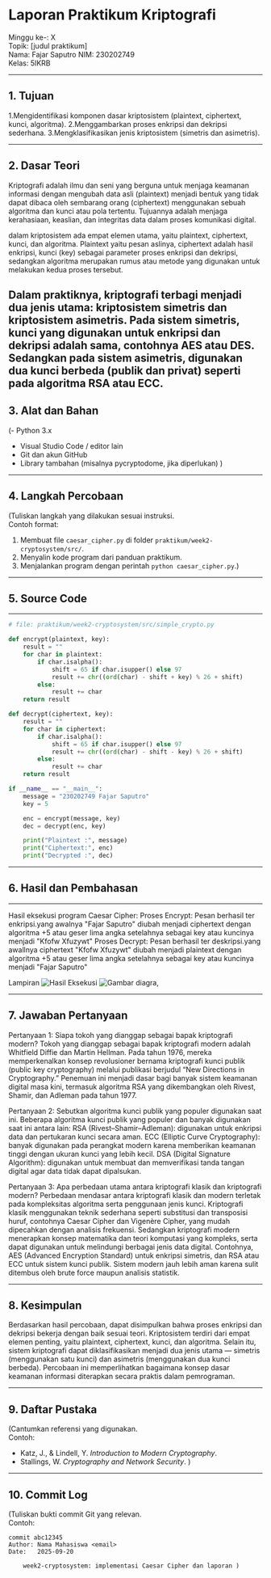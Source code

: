 # Laporan Praktikum Kriptografi

Minggu ke-: X  
Topik: [judul praktikum]  
Nama: Fajar Saputro
NIM: 230202749  
Kelas: 5IKRB

---

## 1. Tujuan

1.Mengidentifikasi komponen dasar kriptosistem (plaintext, ciphertext, kunci, algoritma).
2.Menggambarkan proses enkripsi dan dekripsi sederhana.
3.Mengklasifikasikan jenis kriptosistem (simetris dan asimetris).

---

## 2. Dasar Teori

Kriptografi adalah ilmu dan seni yang berguna untuk menjaga keamanan informasi dengan mengubah data asli (plaintext) menjadi bentuk yang tidak dapat dibaca oleh sembarang orang (ciphertext) menggunakan sebuah algoritma dan kunci atau pola tertentu. Tujuannya adalah menjaga kerahasiaan, keaslian, dan integritas data dalam proses komunikasi digital.

dalam kriptosistem ada empat elemen utama, yaitu plaintext, ciphertext, kunci, dan algoritma. Plaintext yaitu pesan aslinya, ciphertext adalah hasil enkripsi, kunci (key) sebagai parameter proses enkripsi dan dekripsi, sedangkan algoritma merupakan rumus atau metode yang digunakan untuk melakukan kedua proses tersebut.

## Dalam praktiknya, kriptografi terbagi menjadi dua jenis utama: kriptosistem simetris dan kriptosistem asimetris. Pada sistem simetris, kunci yang digunakan untuk enkripsi dan dekripsi adalah sama, contohnya AES atau DES. Sedangkan pada sistem asimetris, digunakan dua kunci berbeda (publik dan privat) seperti pada algoritma RSA atau ECC.

## 3. Alat dan Bahan

(- Python 3.x

- Visual Studio Code / editor lain
- Git dan akun GitHub
- Library tambahan (misalnya pycryptodome, jika diperlukan) )

---

## 4. Langkah Percobaan

(Tuliskan langkah yang dilakukan sesuai instruksi.  
Contoh format:

1. Membuat file `caesar_cipher.py` di folder `praktikum/week2-cryptosystem/src/`.
2. Menyalin kode program dari panduan praktikum.
3. Menjalankan program dengan perintah `python caesar_cipher.py`.)

---

## 5. Source Code

---

```python
# file: praktikum/week2-cryptosystem/src/simple_crypto.py

def encrypt(plaintext, key):
    result = ""
    for char in plaintext:
        if char.isalpha():
            shift = 65 if char.isupper() else 97
            result += chr((ord(char) - shift + key) % 26 + shift)
        else:
            result += char
    return result

def decrypt(ciphertext, key):
    result = ""
    for char in ciphertext:
        if char.isalpha():
            shift = 65 if char.isupper() else 97
            result += chr((ord(char) - shift - key) % 26 + shift)
        else:
            result += char
    return result

if __name__ == "__main__":
    message = "230202749 Fajar Saputro"
    key = 5

    enc = encrypt(message, key)
    dec = decrypt(enc, key)

    print("Plaintext :", message)
    print("Ciphertext:", enc)
    print("Decrypted :", dec)
```

---

## 6. Hasil dan Pembahasan

---

Hasil eksekusi program Caesar Cipher:
Proses Encrypt: Pesan berhasil ter enkripsi.yang awalnya "Fajar Saputro" diubah menjadi ciphertext dengan algoritma +5 atau geser lima angka setelahnya sebagai key atau kuncinya menjadi "Kfofw Xfuzywt"
Proses Decrypt:
Pesan berhasil ter deskripsi.yang awallnya ciphertext "Kfofw Xfuzywt" diubah menjadi plaintext dengan algoritma +5 atau geser lima angka setelahnya sebagai key atau kuncinya menjadi "Fajar Saputro"

Lampiran
![Hasil Eksekusi](hasil_code.png)
![Gambar diagra,](tabel.png)

---

## 7. Jawaban Pertanyaan

Pertanyaan 1: Siapa tokoh yang dianggap sebagai bapak kriptografi modern?
Tokoh yang dianggap sebagai bapak kriptografi modern adalah Whitfield Diffie dan Martin Hellman. Pada tahun 1976, mereka memperkenalkan konsep revolusioner bernama kriptografi kunci publik (public key cryptography) melalui publikasi berjudul “New Directions in Cryptography.”
Penemuan ini menjadi dasar bagi banyak sistem keamanan digital masa kini, termasuk algoritma RSA yang dikembangkan oleh Rivest, Shamir, dan Adleman pada tahun 1977.

Pertanyaan 2: Sebutkan algoritma kunci publik yang populer digunakan saat ini.
Beberapa algoritma kunci publik yang populer dan banyak digunakan saat ini antara lain:
RSA (Rivest–Shamir–Adleman): digunakan untuk enkripsi data dan pertukaran kunci secara aman.
ECC (Elliptic Curve Cryptography): banyak digunakan pada perangkat modern karena memberikan keamanan tinggi dengan ukuran kunci yang lebih kecil.
DSA (Digital Signature Algorithm): digunakan untuk membuat dan memverifikasi tanda tangan digital agar data tidak dapat dipalsukan.

Pertanyaan 3: Apa perbedaan utama antara kriptografi klasik dan kriptografi modern?
Perbedaan mendasar antara kriptografi klasik dan modern terletak pada kompleksitas algoritma serta penggunaan jenis kunci.
Kriptografi klasik menggunakan teknik sederhana seperti substitusi dan transposisi huruf, contohnya Caesar Cipher dan Vigenère Cipher, yang mudah dipecahkan dengan analisis frekuensi.
Sedangkan kriptografi modern menerapkan konsep matematika dan teori komputasi yang kompleks, serta dapat digunakan untuk melindungi berbagai jenis data digital. Contohnya, AES (Advanced Encryption Standard) untuk enkripsi simetris, dan RSA atau ECC untuk sistem kunci publik. Sistem modern jauh lebih aman karena sulit ditembus oleh brute force maupun analisis statistik.

---

## 8. Kesimpulan

Berdasarkan hasil percobaan, dapat disimpulkan bahwa proses enkripsi dan dekripsi bekerja dengan baik sesuai teori. Kriptosistem terdiri dari empat elemen penting, yaitu plaintext, ciphertext, kunci, dan algoritma.
Selain itu, sistem kriptografi dapat diklasifikasikan menjadi dua jenis utama — simetris (menggunakan satu kunci) dan asimetris (menggunakan dua kunci berbeda). Percobaan ini memperlihatkan bagaimana konsep dasar keamanan informasi diterapkan secara praktis dalam pemrograman.

---

## 9. Daftar Pustaka

(Cantumkan referensi yang digunakan.  
Contoh:

- Katz, J., & Lindell, Y. _Introduction to Modern Cryptography_.
- Stallings, W. _Cryptography and Network Security_. )

---

## 10. Commit Log

(Tuliskan bukti commit Git yang relevan.  
Contoh:

```
commit abc12345
Author: Nama Mahasiswa <email>
Date:   2025-09-20

    week2-cryptosystem: implementasi Caesar Cipher dan laporan )
```
